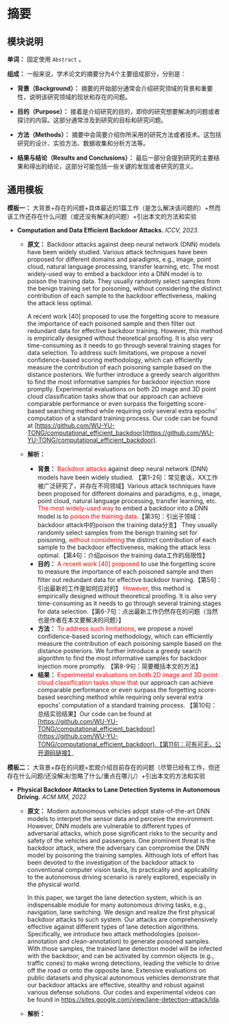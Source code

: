 # 摘要

## 模块说明

**单词：** 固定使用 `Abstract` 。

**组成：** 一般来说，学术论文的摘要分为4个主要组成部分，分别是：

- **背景（Background）：** 摘要的开始部分通常会介绍研究领域的背景和重要性，说明该研究领域的现状和存在的问题。

- **目的（Purpose）：** 接着是介绍研究的目的，即你的研究想要解决的问题或者探讨的内容。这部分通常涉及到研究的目标和研究问题。

- **方法（Methods）：** 摘要中会简要介绍你所采用的研究方法或者技术。这包括研究的设计、实验方法、数据收集和分析方法等。
- **结果与结论（Results and Conclusions）：** 最后一部分会提到研究的主要结果和得出的结论，这部分可能包括一些关键的发现或者研究的意义。

## 通用模板

**模板一：** 大背景+存在的问题+具体最近的1篇工作（是怎么解决该问题的）+然而该工作还存在什么问题（或还没有解决的问题）+引出本文的方法和实验

- **Computation and Data Efficient Backdoor Attacks.** *ICCV, 2023.*

  - **原文：** Backdoor attacks against deep neural network (DNN) models have been widely studied. Various attack techniques have been proposed for different domains and paradigms, e.g., image, point cloud, natural language processing, transfer learning, etc. The most widely-used way to embed a backdoor into a DNN model is to poison the training data. They usually randomly select samples from the benign training set for poisoning, without considering the distinct contribution of each sample to the backdoor effectiveness, making the attack less optimal.

    A recent work [40] proposed to use the forgetting score to measure the importance of each poisoned sample and then filter out redundant data for effective backdoor training. However, this method is empirically designed without theoretical proofing. It is also very time-consuming as it needs to go through several training stages for data selection. To address such limitations, we propose a novel confidence-based scoring methodology, which can efficiently measure the contribution of each poisoning sample based on the distance posteriors. We further introduce a greedy search algorithm to find the most informative samples for backdoor injection more promptly. Experimental evaluations on both 2D image and 3D point cloud classification tasks show that our approach can achieve comparable performance or even surpass the forgetting score-based searching method while requiring only several extra epochs’ computation of a standard training process. Our code can be found at [https://github.com/WU-YU-TONG/computational_efficient_backdoor](https://github.com/WU-YU-TONG/computational_efficient_backdoor).

  - **解析：**

    - **背景：** <font color="red">Backdoor attacks</font> against deep neural network (DNN) models have been widely studied. 【第1-2句：常见套话，XX工作被广泛研究了，并存在不同领域】Various attack techniques have been proposed for different domains and paradigms, e.g., image, point cloud, natural language processing, transfer learning, etc. <font color="red">The most widely-used way</font> to embed a backdoor into a DNN model is to <font color="red">poison the training data</font>.【第3句：引出子领域：backdoor attack中的poison the training data分支】 They usually randomly select samples from the benign training set for poisoning, <font color="red">without considering</font> the distinct contribution of each sample to the backdoor effectiveness, making the attack less optimal.【第4句：介绍poison the training data工作的局限性】
    - **目的：** <font color="red">A recent work [40] proposed</font> to use the forgetting score to measure the importance of each poisoned sample and then filter out redundant data for effective backdoor training.【第5句：引出最新的工作是如何应对的】 <font color="red">However</font>, this method is empirically designed without theoretical proofing. It is also very time-consuming as it needs to go through several training stages for data selection.【第6-7句：点出最新工作仍然存在的问题（当然也是作者在本文要解决的问题）】
    - **方法：** <font color="red">To address such limitations</font>, we propose a novel confidence-based scoring methodology, which can efficiently measure the contribution of each poisoning sample based on the distance posteriors. We further introduce a greedy search algorithm to find the most informative samples for backdoor injection more promptly. 【第8-9句：简要概括本文的方法】
    - **结果：** <font color="red">Experimental evaluations on both 2D image and 3D point cloud classification tasks show that</font> our approach can achieve comparable performance or even surpass the forgetting score-based searching method while requiring only several extra epochs’ computation of a standard training process. 【第10句：总结实验结果】Our code can be found at [https://github.com/WU-YU-TONG/computational_efficient_backdoor](https://github.com/WU-YU-TONG/computational_efficient_backdoor).【第11句：可有可无，公开源码链接】

**模板二：** 大背景+存在的问题+宏观介绍目前存在的问题（尽管已经有工作，但还存在什么问题/还没解决/忽略了什么/重点在哪儿/）+引出本文的方法和实验

- **Physical Backdoor Attacks to Lane Detection Systems in Autonomous Driving.** *ACM MM, 2022*

  - **原文：** Modern autonomous vehicles adopt state-of-the-art DNN models to interpret the sensor data and perceive the environment. However, DNN models are vulnerable to different types of adversarial attacks, which pose significant risks to the security and safety of the vehicles and passengers. One prominent threat is the backdoor attack, where the adversary can compromise the DNN model by poisoning the training samples. Although lots of effort has been devoted to the investigation of the backdoor attack to conventional computer vision tasks, its practicality and applicability to the autonomous driving scenario is rarely explored, especially in the physical world.

    In this paper, we target the lane detection system, which is an indispensable module for many autonomous driving tasks, e.g., navigation, lane switching. We design and realize the first physical backdoor attacks to such system. Our attacks are comprehensively effective against different types of lane detection algorithms. Specifically, we introduce two attack methodologies (poison-annotation and clean-annotation) to generate poisoned samples. With those samples, the trained lane detection model will be infected with the backdoor, and can be activated by common objects (e.g., traffic cones) to make wrong detections, leading the vehicle to drive off the road or onto the opposite lane. Extensive evaluations on public datasets and physical autonomous vehicles demonstrate that our backdoor attacks are effective, stealthy and robust against various defense solutions. Our codes and experimental videos can be found in https://sites.google.com/view/lane-detection-attack/lda.

  - **解析：** 

